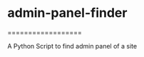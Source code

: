 admin-panel-finder
==================
==================

A Python Script to find admin panel of a site
